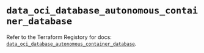 # `data_oci_database_autonomous_container_database`

Refer to the Terraform Registory for docs: [`data_oci_database_autonomous_container_database`](https://registry.terraform.io/providers/oracle/oci/6.18.0/docs/data-sources/database_autonomous_container_database).
